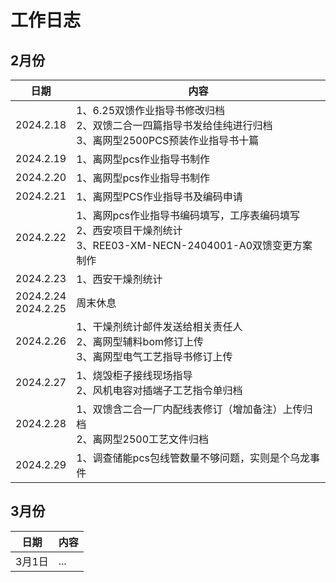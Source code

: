 # 工作日志

## 2月份

| 日期                     | 内容                                                         |
| ------------------------ | ------------------------------------------------------------ |
| 2024.2.18                | 1、6.25双馈作业指导书修改归档<br />2、双馈二合一四篇指导书发给佳纯进行归档<br />3、离网型2500PCS预装作业指导书十篇 |
| 2024.2.19                | 1、离网型pcs作业指导书制作                                   |
| 2024.2.20                | 1、离网型pcs作业指导书制作                                   |
| 2024.2.21                | 1、离网型PCS作业指导书及编码申请                             |
| 2024.2.22                | 1、离网pcs作业指导书编码填写，工序表编码填写<br />2、西安项目干燥剂统计<br />3、REE03-XM-NECN-2404001-A0双馈变更方案制作 |
| 2024.2.23                | 1、西安干燥剂统计                                            |
| 2024.2.24<br />2024.2.25 | 周末休息                                                     |
| 2024.2.26                | 1、干燥剂统计邮件发送给相关责任人<br />2、离网型辅料bom修订上传<br />3、离网型电气工艺指导书修订上传 |
| 2024.2.27                | 1、烧毁柜子接线现场指导<br />2、风机电容对插端子工艺指令单归档 |
| 2024.2.28                | 1、双馈含二合一厂内配线表修订（增加备注）上传归档<br />2、离网型2500工艺文件归档 |
|2024.2.29|1、调查储能pcs包线管数量不够问题，实则是个乌龙事件|
## 3月份
| 日期                     | 内容                                                         |
| ------------------------ | ------------------------------------------------------------ |
|3月1日|...|

